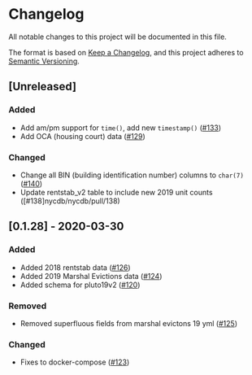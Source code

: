 # Changelog
All notable changes to this project will be documented in this file.

The format is based on [Keep a Changelog](https://keepachangelog.com/en/1.0.0/),
and this project adheres to [Semantic Versioning](https://semver.org/spec/v2.0.0.html).

## [Unreleased]
### Added
- Add am/pm support for `time()`, add new `timestamp()` ([#133](nycdb/nycdb/pull/133))
- Add OCA (housing court) data ([#129](nycdb/nycdb/pull/129))
### Changed
- Change all BIN (building identification number) columns to `char(7)` ([#140](nycdb/nycdb/pull/140))
- Update rentstab_v2 table to include new 2019 unit counts ([#138]nycdb/nycdb/pull/138)

## [0.1.28] - 2020-03-30
### Added
- Added 2018 rentstab data ([#126](nycdb/nycdb/pull/126))
- Added 2019 Marshal Evictions data ([#124](nycdb/nycdb/pull/125))
- Added schema for pluto19v2 ([#120](nycdb/nycdb/pull/120))
### Removed
- Removed superfluous fields from marshal evictons 19 yml ([#125](nycdb/nycdb/pull/125))
### Changed
- Fixes to docker-compose ([#123](nycdb/nycdb/pull/123))